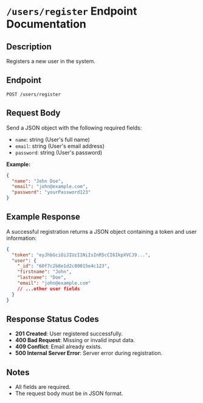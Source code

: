 # `/users/register` Endpoint Documentation

## Description
Registers a new user in the system.

## Endpoint
```
POST /users/register
```

## Request Body

Send a JSON object with the following required fields:
- `name`: string (User's full name)
- `email`: string (User's email address)
- `password`: string (User's password)

**Example:**
```json
{
  "name": "John Doe",
  "email": "john@example.com",
  "password": "yourPassword123"
}
```

## Example Response

A successful registration returns a JSON object containing a token and user information:

```json
{
  "token": "eyJhbGciOiJIUzI1NiIsInR5cCI6IkpXVCJ9...",
  "user": {
    "_id": "60f7c2b8e1d2c80015e4c123",
    "firstname": "John",
    "lastname": "Doe",
    "email": "john@example.com"
    // ...other user fields
  }
}
```

## Response Status Codes

- **201 Created**: User registered successfully.
- **400 Bad Request**: Missing or invalid input data.
- **409 Conflict**: Email already exists.
- **500 Internal Server Error**: Server error during registration.

## Notes

- All fields are required.
- The request body must be in JSON format.
